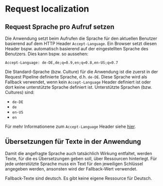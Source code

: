 # Request localization

## Request Sprache pro Aufruf setzen

Die Anwendung setzt beim Aufrufen die Sprache für den aktuellen Benutzer basierend auf dem HTTP
Header `Accept-Language`. Ein Browser setzt diesen Header bspw. automatisch basierend auf der eingestellten Sprache des
Benutzers. Dies kann bspw. so aussehen:

```
Accept-Language: de-DE,de;q=0.9,en;q=0.8,en-US;q=0.7
```

Die Standard-Sprache (bzw. Culture) für die Anwendung ist die zuerst in der Request Pipeline definierte Sprache,
d.h. `de-DE`. Diese Sprache wird als Fallback verwendet, wenn kein `Accept-Language` Header definiert ist oder dort
keine unterstützte Sprache definiert ist. Unterstützte Sprachen (bzw. Cultures) sind:

- `de-DE`
- `de`
- `en-US`
- `en`

Für mehr Informationene zum `Accept-Language` Header
siehe [hier](https://developer.mozilla.org/en-US/docs/Web/HTTP/Headers/Accept-Language).

## Übersetzungen für Texte in der Anwendung

Damit die angefragte Sprache auch tatsächlich Wirkung entfaltet, werden Texte, für die es Übersetzungen geben soll, über
Ressourcen hinterlegt. Für jede unterstützte Sprache muss ein Text für den jeweiligen Schlüssel angegeben werden,
ansonsten wird der Fallback-Wert verwendet.

Fallback-Texte sind deutsch. Es gibt keine eigene Ressource für Deutsch.

